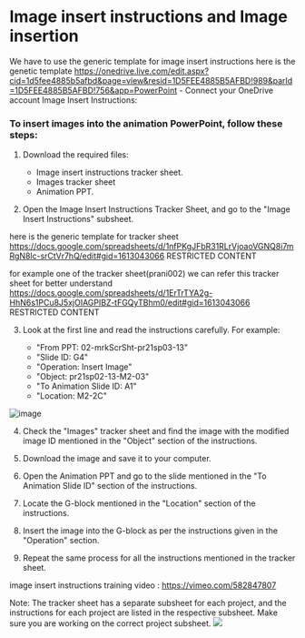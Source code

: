 # Image insert instructions and Image insertion

We have to use the generic template for image insert instructions here is the genetic template 
https://onedrive.live.com/edit.aspx?cid=1d5fee4885b5afbd&page=view&resid=1D5FEE4885B5AFBD!989&parId=1D5FEE4885B5AFBD!756&app=PowerPoint - Connect your OneDrive account 
Image Insert Instructions:

### To insert images into the animation PowerPoint, follow these steps:

1.  Download the required files:
    -   Image insert instructions tracker sheet.
    -   Images tracker sheet
    -   Animation PPT.     

2.  Open the Image Insert Instructions Tracker Sheet, and go to the "Image Insert Instructions" subsheet.
 
here is the generic template for tracker sheet 
https://docs.google.com/spreadsheets/d/1nfPKgJFbR31RLrVjoaoVGNQ8i7mRgN8lc-srCtVr7hQ/edit#gid=1613043066
RESTRICTED CONTENT
 
for example one of the tracker sheet(prani002) we can refer this tracker sheet for better understand 
https://docs.google.com/spreadsheets/d/1ErTrTYA2g-HhN6s1PCu8J5xjOIAGPIBZ-tFGQyTBhm0/edit#gid=1613043066
RESTRICTED CONTENT
  
    
3.  Look at the first line and read the instructions carefully. For example:
    
    -   "From PPT: 02-mrkScrSht-pr21sp03-13"
    -   "Slide ID: G4"
    -   "Operation: Insert Image"
    -   "Object: pr21sp02-13-M2-03"
    -   "To Animation Slide ID: A1"
    -   "Location: M2-2C"

![image](https://user-images.githubusercontent.com/131442290/233628841-d46d97cb-6620-4923-899a-01eb7320afbb.png)

   
4.  Check the "Images" tracker sheet and find the image with the modified image ID mentioned in the "Object" section of the instructions.
    
5.  Download the image and save it to your computer.
    
6.  Open the Animation PPT and go to the slide mentioned in the "To Animation Slide ID" section of the instructions.
    
7.  Locate the G-block mentioned in the "Location" section of the instructions.
    
8.  Insert the image into the G-block as per the instructions given in the "Operation" section.
    
9.  Repeat the same process for all the instructions mentioned in the tracker sheet.

image insert instructions training video : https://vimeo.com/582847807
    

Note: The tracker sheet has a separate subsheet for each project, and the instructions for each project are listed in the respective subsheet. Make sure you are working on the correct project subsheet.
![](blob:https://ncodeit.atlassian.net/c6726aed-ea9c-4c8d-867b-7556444f00d8#media-blob-url=true&id=5d26d9eb-0632-439f-b548-75e4b91c3fa7&collection=contentId-915865604&contextId=915865604&height=31&width=911&alt=)
